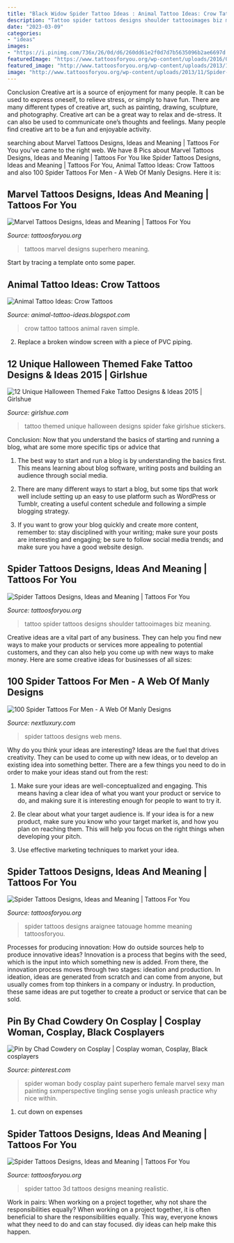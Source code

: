 ```yaml
---
title: "Black Widow Spider Tattoo Ideas : Animal Tattoo Ideas: Crow Tattoos"
description: "Tattoo spider tattoos designs shoulder tattooimages biz meaning"
date: "2023-03-09"
categories:
- "ideas"
images:
- "https://i.pinimg.com/736x/26/0d/d6/260dd61e2f0d7d7b5635096b2ae6697d.jpg"
featuredImage: "https://www.tattoosforyou.org/wp-content/uploads/2016/03/Marvel-Superhero-Tattoos.jpg"
featured_image: "http://www.tattoosforyou.org/wp-content/uploads/2013/11/Pictures-of-Spider-Tattoo-1024x768.jpg"
image: "http://www.tattoosforyou.org/wp-content/uploads/2013/11/Spider-Tattoos-For-Men.jpg"
---
```



Conclusion
Creative art is a source of enjoyment for many people. It can be used to express oneself, to relieve stress, or simply to have fun. There are many different types of creative art, such as painting, drawing, sculpture, and photography.
Creative art can be a great way to relax and de-stress. It can also be used to communicate one’s thoughts and feelings. Many people find creative art to be a fun and enjoyable activity.

	

		
searching about Marvel Tattoos Designs, Ideas and Meaning | Tattoos For You you've came to the right web. We have 8 Pics about Marvel Tattoos Designs, Ideas and Meaning | Tattoos For You like Spider Tattoos Designs, Ideas and Meaning | Tattoos For You, Animal Tattoo Ideas: Crow Tattoos and also 100 Spider Tattoos For Men - A Web Of Manly Designs. Here it is:
		
    
## Marvel Tattoos Designs, Ideas And Meaning | Tattoos For You

<img loading=lazy src="https://www.tattoosforyou.org/wp-content/uploads/2016/03/Marvel-Superhero-Tattoos.jpg" onerror="this.onerror=null;this.src='https://tse1.mm.bing.net/th?id=OIP.IJkMSs71-Mrgi11ro4ZOWgHaHa&amp;pid=15.1';" alt="Marvel Tattoos Designs, Ideas and Meaning | Tattoos For You">

_Source: tattoosforyou.org_

>tattoos marvel designs superhero meaning. 

	

Start by tracing a template onto some paper.

    
## Animal Tattoo Ideas: Crow Tattoos

<img loading=lazy src="http://2.bp.blogspot.com/-yMFrwT1w7Dc/UQU7dBCqp4I/AAAAAAAABz8/6L8id6trkMw/s1600/crow_tattoo_19.jpg" onerror="this.onerror=null;this.src='https://tse4.mm.bing.net/th?id=OIP.z2Gc7UEi35jIHNvgg3932gAAAA&amp;pid=15.1';" alt="Animal Tattoo Ideas: Crow Tattoos">

_Source: animal-tattoo-ideas.blogspot.com_

>crow tattoo tattoos animal raven simple. 

	

2. Replace a broken window screen with a piece of PVC piping.

    
## 12 Unique Halloween Themed Fake Tattoo Designs &amp; Ideas 2015 | Girlshue

<img loading=lazy src="http://www.girlshue.com/wp-content/uploads/2015/09/12-Unique-Halloween-Themed-Tattoo-Designs-Ideas-2015-12.jpg" onerror="this.onerror=null;this.src='https://tse1.mm.bing.net/th?id=OIP.v21tqAPq9Tx8wtnsCMiIbQAAAA&amp;pid=15.1';" alt="12 Unique Halloween Themed Fake Tattoo Designs &amp; Ideas 2015 | Girlshue">

_Source: girlshue.com_

>tattoo themed unique halloween designs spider fake girlshue stickers. 

	

Conclusion: Now that you understand the basics of starting and running a blog, what are some more specific tips or advice that
1. The best way to start and run a blog is by understanding the basics first. This means learning about blog software, writing posts and building an audience through social media.
2. There are many different ways to start a blog, but some tips that work well include setting up an easy to use platform such as WordPress or Tumblr, creating a useful content schedule and following a simple blogging strategy.

3. If you want to grow your blog quickly and create more content, remember to: stay disciplined with your writing; make sure your posts are interesting and engaging; be sure to follow social media trends; and make sure you have a good website design.

    
## Spider Tattoos Designs, Ideas And Meaning | Tattoos For You

<img loading=lazy src="http://www.tattoosforyou.org/wp-content/uploads/2013/11/Pictures-of-Spider-Tattoo-1024x768.jpg" onerror="this.onerror=null;this.src='https://tse4.mm.bing.net/th?id=OIP.vBOp9IzOo-3owXOfdXQVAwHaFj&amp;pid=15.1';" alt="Spider Tattoos Designs, Ideas and Meaning | Tattoos For You">

_Source: tattoosforyou.org_

>tattoo spider tattoos designs shoulder tattooimages biz meaning. 

	

Creative ideas are a vital part of any business. They can help you find new ways to make your products or services more appealing to potential customers, and they can also help you come up with new ways to make money. Here are some creative ideas for businesses of all sizes: 

    
## 100 Spider Tattoos For Men - A Web Of Manly Designs

<img loading=lazy src="http://nextluxury.com/wp-content/uploads/male-with-chilling-spider-tattooon-legs.jpg" onerror="this.onerror=null;this.src='https://tse1.mm.bing.net/th?id=OIP.Pif7HoR_-8yUB_S2LjeC3wHaHa&amp;pid=15.1';" alt="100 Spider Tattoos For Men - A Web Of Manly Designs">

_Source: nextluxury.com_

>spider tattoos designs web mens. 

	

Why do you think your ideas are interesting?
Ideas are the fuel that drives creativity. They can be used to come up with new ideas, or to develop an existing idea into something better. There are a few things you need to do in order to make your ideas stand out from the rest:
1. Make sure your ideas are well-conceptualized and engaging. This means having a clear idea of what you want your product or service to do, and making sure it is interesting enough for people to want to try it.

2. Be clear about what your target audience is. If your idea is for a new product, make sure you know who your target market is, and how you plan on reaching them. This will help you focus on the right things when developing your pitch.

3. Use effective marketing techniques to market your idea.

    
## Spider Tattoos Designs, Ideas And Meaning | Tattoos For You

<img loading=lazy src="http://www.tattoosforyou.org/wp-content/uploads/2013/11/Spider-Tattoos-For-Men.jpg" onerror="this.onerror=null;this.src='https://tse3.mm.bing.net/th?id=OIP.c9n0QihhCfqlfgwYjSE1bwHaJ4&amp;pid=15.1';" alt="Spider Tattoos Designs, Ideas and Meaning | Tattoos For You">

_Source: tattoosforyou.org_

>spider tattoos designs araignee tatouage homme meaning tattoosforyou. 

	

Processes for producing innovation: How do outside sources help to produce innovative ideas?
Innovation is a process that begins with the seed, which is the input into which something new is added. From there, the innovation process moves through two stages: ideation and production. In ideation, ideas are generated from scratch and can come from anyone, but usually comes from top thinkers in a company or industry. In production, these same ideas are put together to create a product or service that can be sold.

    
## Pin By Chad Cowdery On Cosplay | Cosplay Woman, Cosplay, Black Cosplayers

<img loading=lazy src="https://i.pinimg.com/736x/26/0d/d6/260dd61e2f0d7d7b5635096b2ae6697d.jpg" onerror="this.onerror=null;this.src='https://tse3.mm.bing.net/th?id=OIP.9udUoEV0nJOFE8_84PMmmwHaLH&amp;pid=15.1';" alt="Pin by Chad Cowdery on Cosplay | Cosplay woman, Cosplay, Black cosplayers">

_Source: pinterest.com_

>spider woman body cosplay paint superhero female marvel sexy man painting sxmperspective tingling sense yogis unleash practice why nice within. 

	

1. cut down on expenses

    
## Spider Tattoos Designs, Ideas And Meaning | Tattoos For You

<img loading=lazy src="http://www.tattoosforyou.org/wp-content/uploads/2013/11/Spider-Tattoo-3D-768x1024.jpg" onerror="this.onerror=null;this.src='https://tse4.mm.bing.net/th?id=OIP.4DLYgCHISR1ay4zcRz5gMwHaJ4&amp;pid=15.1';" alt="Spider Tattoos Designs, Ideas and Meaning | Tattoos For You">

_Source: tattoosforyou.org_

>spider tattoo 3d tattoos designs meaning realistic. 

	

Work in pairs: When working on a project together, why not share the responsibilities equally?
When working on a project together, it is often beneficial to share the responsibilities equally. This way, everyone knows what they need to do and can stay focused. diy ideas can help make this happen.

